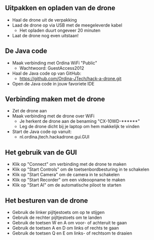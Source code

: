 ## Uitpakken en opladen van de drone

- Haal de drone uit de verpakking
- Laad de drone op via USB met de meegeleverde kabel
  - Het opladen duurt ongeveer 20 minuten
- Laat de drone nog even uitstaan!


## De Java code

- Maak verbinding met Ordina WiFi "Public"
  - Wachtwoord: GuestAccess2012
- Haal de Java code op van GitHub:
  - https://github.com/Ordina-JTech/hack-a-drone.git
- Open de Java code in jouw favoriete IDE


## Verbinding maken met de drone

- Zet de drone aan
- Maak verbinding met de drone over WiFi
  - Je herkent de drone aan de benaming "CX-10WD-******"
  - Leg de drone dicht bij je laptop om hem makkelijk te vinden
- Start de Java code op vanuit:
  - nl.ordina.jtech.hackadrone.gui.GUI


## Het gebruik van de GUI
  
- Klik op "Connect" om verbinding met de drone te maken
- Klik op "Start Controls" om de toetsenbordbesturing in te schakelen
- Klik op "Start Camera" om de camera in te schakelen
- Klik op "Start Recorder" om een videoopname te maken
- Klik op "Start AI" om de automatische piloot te starten


## Het besturen van de drone

- Gebruik de linker pijltjestoets om op te stijgen
- Gebruik de rechter pijltjestoets om te landen
- Gebruik de toetsen W en A om voor- of achteruit te gaan
- Gebruik de toetsen A en D om links of rechts te gaan
- Gebruik de toetsen Q en E om links- of rechtsom te draaien

